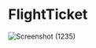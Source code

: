 # FlightTicket
![Screenshot (1235)](https://github.com/AnuragJaiswal9548/FlightTicket/assets/98201910/45e2f721-4752-48db-bd22-781782b63058)
